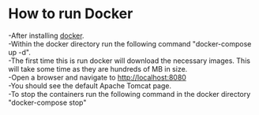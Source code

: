 # How to run Docker

-After installing [docker](https://www.docker.com/get-started).  
-Within the docker directory run the following command "docker-compose up -d".  
  -The first time this is run docker will download the necessary images.  This will take some time as they are hundreds of MB in size.  
-Open a browser and navigate to [http://localhost:8080](http://localhost:8080)  
  -You should see the default Apache Tomcat page.  
-To stop the containers run the following command in the docker directory "docker-compose stop"  
